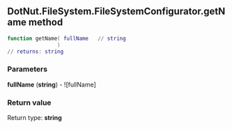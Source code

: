 ## DotNut.FileSystem.FileSystemConfigurator.getName method


```lua
function getName( fullName   // string
                )
// returns: string
```


### Parameters

**fullName** (**string**) - ![fullName]

### Return value

Return type: **string**

